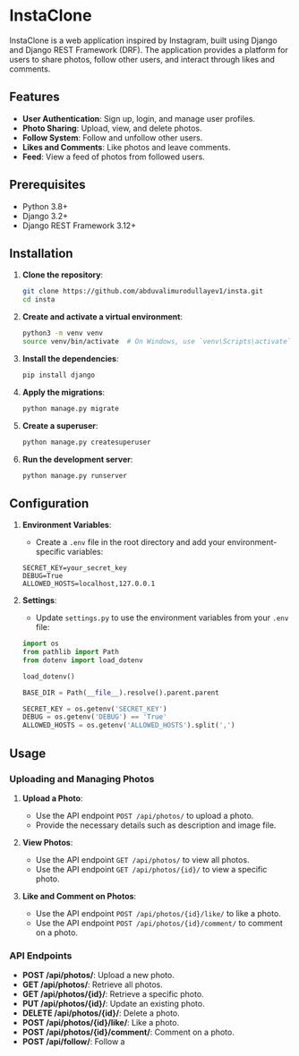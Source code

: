 # InstaClone

InstaClone is a web application inspired by Instagram, built using Django and Django REST Framework (DRF). The application provides a platform for users to share photos, follow other users, and interact through likes and comments.

## Features

- **User Authentication**: Sign up, login, and manage user profiles.
- **Photo Sharing**: Upload, view, and delete photos.
- **Follow System**: Follow and unfollow other users.
- **Likes and Comments**: Like photos and leave comments.
- **Feed**: View a feed of photos from followed users.

## Prerequisites

- Python 3.8+
- Django 3.2+
- Django REST Framework 3.12+

## Installation

1. **Clone the repository**:
    ```bash
    git clone https://github.com/abduvalimurodullayev1/insta.git
    cd insta
    ```

2. **Create and activate a virtual environment**:
    ```bash
    python3 -m venv venv
    source venv/bin/activate  # On Windows, use `venv\Scripts\activate`
    ```

3. **Install the dependencies**:
    ```bash
    pip install django
    ```

4. **Apply the migrations**:
    ```bash
    python manage.py migrate
    ```

5. **Create a superuser**:
    ```bash
    python manage.py createsuperuser
    ```

6. **Run the development server**:
    ```bash
    python manage.py runserver
    ```

## Configuration

1. **Environment Variables**:
    - Create a `.env` file in the root directory and add your environment-specific variables:
    ```env
    SECRET_KEY=your_secret_key
    DEBUG=True
    ALLOWED_HOSTS=localhost,127.0.0.1
    ```

2. **Settings**:
    - Update `settings.py` to use the environment variables from your `.env` file:
    ```python
    import os
    from pathlib import Path
    from dotenv import load_dotenv

    load_dotenv()

    BASE_DIR = Path(__file__).resolve().parent.parent

    SECRET_KEY = os.getenv('SECRET_KEY')
    DEBUG = os.getenv('DEBUG') == 'True'
    ALLOWED_HOSTS = os.getenv('ALLOWED_HOSTS').split(',')
    ```

## Usage

### Uploading and Managing Photos

1. **Upload a Photo**:
    - Use the API endpoint `POST /api/photos/` to upload a photo.
    - Provide the necessary details such as description and image file.

2. **View Photos**:
    - Use the API endpoint `GET /api/photos/` to view all photos.
    - Use the API endpoint `GET /api/photos/{id}/` to view a specific photo.

3. **Like and Comment on Photos**:
    - Use the API endpoint `POST /api/photos/{id}/like/` to like a photo.
    - Use the API endpoint `POST /api/photos/{id}/comment/` to comment on a photo.

### API Endpoints

- **POST /api/photos/**: Upload a new photo.
- **GET /api/photos/**: Retrieve all photos.
- **GET /api/photos/{id}/**: Retrieve a specific photo.
- **PUT /api/photos/{id}/**: Update an existing photo.
- **DELETE /api/photos/{id}/**: Delete a photo.
- **POST /api/photos/{id}/like/**: Like a photo.
- **POST /api/photos/{id}/comment/**: Comment on a photo.
- **POST /api/follow/**: Follow a
